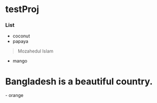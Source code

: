 # testProj

### List
- coconut
- papaya
> Mozahedul Islam
- mango
<h1>Bangladesh is a beautiful country. </h1>
- orange

